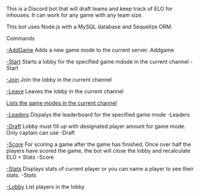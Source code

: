 This is a Discord bot that will draft teams and keep track of ELO for inhouses. It can work for any game with any team size.

This bot uses Node.js with a MySQL database and Sequelize ORM.

Commands

[-AddGame](https://github.com/TalmageTalmage/elobot2/blob/main/commands/Admin/addGame.js)
Adds a new game mode to the current server.
Addgame <GAME NAME> <TEAM SIZE>

[-Start](https://github.com/TalmageTalmage/elobot2/blob/main/commands/Bot/startGame.js)
Starts a lobby for the specified game mdode in the current channel
-Start <Game Name>

[-Join](https://github.com/TalmageTalmage/elobot2/blob/main/commands/Bot/join.js)
Join the lobby in the current channel

[-Leave]([https://www.google.com](https://github.com/TalmageTalmage/elobot2/blob/main/commands/Bot/leave.js))
Leaves the lobby in the current channel

[Lists the game modes in the current channel](https://github.com/TalmageTalmage/elobot2/blob/main/commands/Bot/games.js)

[-Leaders]([https://www.google.com](https://github.com/TalmageTalmage/elobot2/blob/main/commands/Bot/leaders.js))
Dispalys the leaderboard for the specified game mode
-Leaders <Game name>

[-Draft](https://github.com/TalmageTalmage/elobot2/blob/main/commands/Bot/draft.js)
Lobby must fill up with designated player amount for game mode. Only captain can use
-Draft <Player Username>

[-Score](https://github.com/TalmageTalmage/elobot2/blob/main/commands/Bot/score.js)
For scoring a game after the game has finished. Once over half the players have scored the game, the bot will close the lobby and recalculate ELO + Stats
-Score <Red Team Score> <Blue Team Score>

[-Stats](https://github.com/TalmageTalmage/elobot2/blob/main/commands/Bot/stats.js)
Displays stats of current player or you can name a player to see their stats.
-Stats <Player Name>

[-Lobby](https://github.com/TalmageTalmage/elobot2/blob/main/commands/Bot/lobby.js)
List players in the lobby

